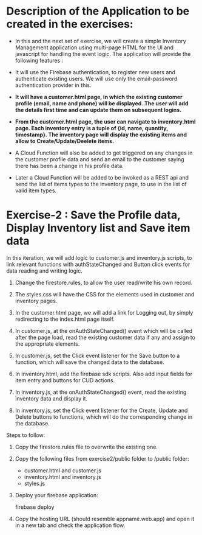 
# Description of the Application to be created in the exercises:

* In this and the next set of exercise, we will create a simple Inventory Management application using multi-page HTML for the UI and javascript for handling the event logic. The application will provide the following features :

* It will use the Firebase authentication, to register new users and authenticate existing users. We will use only the email-password authentication provider in this.

* **It will have a customer.html page, in which the existing customer profile (email, name and phone) will be displayed. The user will add the details first time and can update them on subsequent logins.**

* **From the customer.html page, the user can navigate to inventory.html page. Each inventory entry is a tuple of {id, name, quantity, timestamp}. The inventory page will display the existing items and allow to Create/Update/Deelete items.**

* A Cloud Function will also be added to get triggered on any changes in the customer profile data and send an email to the customer saying there has been a change in his profile data.

* Later a Cloud Function will be added to be invoked as a REST api and send the list of items types to the inventory page, to use in the list of valid item types.

# Exercise-2 : Save the Profile data, Display Inventory list and Save item data

In this iteration, we will add logic to customer.js and inventory.js scripts, to link relevant functions with authStateChanged and Button click events for data reading and writing logic.

1. Change the firestore.rules, to allow the user read/write his own record.

1. The styles.css will have the CSS for the elements used in customer and inventory pages.

1. In the customer.html page, we will add a link for Logging out, by simply redirecting to the index.html page itself.

1. In customer.js, at the onAuthStateChanged() event which will be called after the page load, read the existing customer data if any and assign to the appropriate elements.

1. In customer.js, set the Click event listener for the Save button to a function, which will save the changed data to the database.

1. In inventory.html, add the firebase sdk scripts. Also add input fields for item entry and buttons for CUD actions.

1. In inventory.js, at the onAuthStateChanged() event, read the existing inventory data and display it.

1. In inventory.js, set the Click event listener for the Create, Update and Delete buttons to functions, which will do the corresponding change in the database.


Steps to follow:
1. Copy the firestore.rules file to overwrite the existing one. 

1. Copy the following files from exercise2/public folder to <your-firebase-root>/public folder:
    * customer.html and customer.js
    * inventory.html and inventory.js
    * styles.js 

1. Deploy your firebase application:

	firebase deploy

1. Copy the hosting URL (should resemble appname.web.app) and open it in a new tab and check the application flow.

